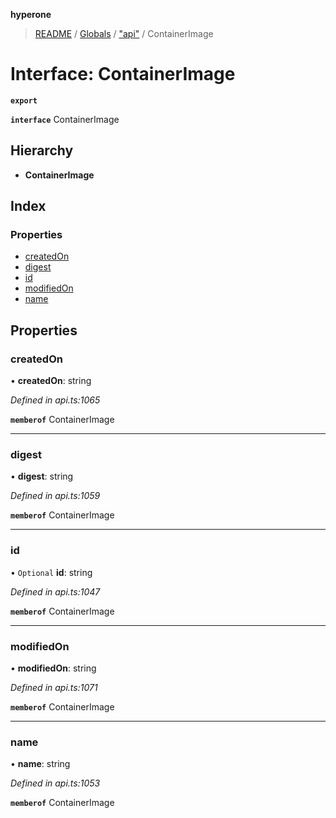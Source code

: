 **hyperone**

> [README](../README.md) / [Globals](../globals.md) / ["api"](../modules/_api_.md) / ContainerImage

# Interface: ContainerImage

**`export`** 

**`interface`** ContainerImage

## Hierarchy

* **ContainerImage**

## Index

### Properties

* [createdOn](_api_.containerimage.md#createdon)
* [digest](_api_.containerimage.md#digest)
* [id](_api_.containerimage.md#id)
* [modifiedOn](_api_.containerimage.md#modifiedon)
* [name](_api_.containerimage.md#name)

## Properties

### createdOn

•  **createdOn**: string

*Defined in api.ts:1065*

**`memberof`** ContainerImage

___

### digest

•  **digest**: string

*Defined in api.ts:1059*

**`memberof`** ContainerImage

___

### id

• `Optional` **id**: string

*Defined in api.ts:1047*

**`memberof`** ContainerImage

___

### modifiedOn

•  **modifiedOn**: string

*Defined in api.ts:1071*

**`memberof`** ContainerImage

___

### name

•  **name**: string

*Defined in api.ts:1053*

**`memberof`** ContainerImage
